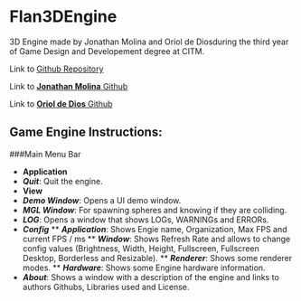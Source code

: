 # Flan3DEngine

3D Engine made by Jonathan Molina and Oriol de Diosduring the third year of Game Design and Developement degree at CITM.

Link to [Github Repository](https://github.com/FlanStudio/Flan3DEngine)

Link to [**Jonathan Molina** Github](https://github.com/Jony635)

Link to [**Oriol de Dios** Github](https://github.com/orioldedios)

## Game Engine Instructions:
###Main Menu Bar
* **Application**
 * _**Quit**_: Quit the engine.
* **View**
 * _**Demo Window**_: Opens a UI demo window.
 * _**MGL Window**_: For spawning spheres and knowing if they are colliding.
 * _**LOG**_: Opens a window that shows LOGs, WARNINGs and ERRORs.
 * _**Config**_
 ** _**Application**_: Shows Engie name, Organization, Max FPS and current FPS / ms
 ** _**Window**_: Shows Refresh Rate and allows to change config values (Brightness, Width, Height, Fullscreen, Fullscreen Desktop, Borderless and Resizable).
 ** _**Renderer**_: Shows some renderer modes.
 ** _**Hardware**_: Shows some Engine hardware information.
 * _**About**_: Shows a window with a description of the engine and links to authors Githubs, Libraries used and License.